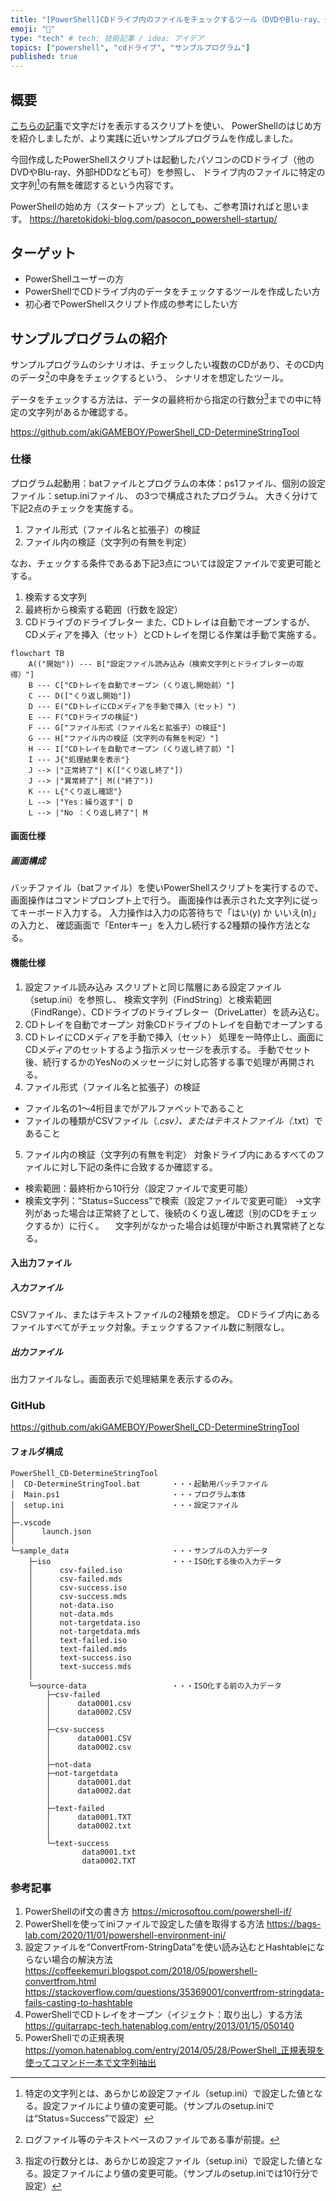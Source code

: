 ```yaml
---
title: "[PowerShell]CDドライブ内のファイルをチェックするツール（DVDやBlu-ray、外部HDDでも可）"
emoji: "💪"
type: "tech" # tech: 技術記事 / idea: アイデア
topics: ["powershell", "cdドライブ", "サンプルプログラム"]
published: true
---
```


## 概要
[こちらの記事](https://haretokidoki-blog.com/pasocon_powershell-startup/)で文字だけを表示するスクリプトを使い、
PowerShellのはじめ方を紹介しましたが、より実践に近いサンプルプログラムを作成しました。

今回作成したPowerShellスクリプトは起動したパソコンのCDドライブ（他のDVDやBlu-ray、外部HDDなども可）を参照し、
ドライブ内のファイルに特定の文字列[^1]の有無を確認するという内容です。
[^1]: 特定の文字列とは、あらかじめ設定ファイル（setup.ini）で設定した値となる。設定ファイルにより値の変更可能。（サンプルのsetup.iniでは“Status=Success”で設定）

PowerShellの始め方（スタートアップ）としても、ご参考頂ければと思います。
https://haretokidoki-blog.com/pasocon_powershell-startup/
## ターゲット
- PowerShellユーザーの方
- PowerShellでCDドライブ内のデータをチェックするツールを作成したい方
- 初心者でPowerShellスクリプト作成の参考にしたい方
## サンプルプログラムの紹介
サンプルプログラムのシナリオは、チェックしたい複数のCDがあり、そのCD内のデータ[^2]の中身をチェックするという、
シナリオを想定したツール。
[^2]: ログファイル等のテキストベースのファイルである事が前提。

データをチェックする方法は、データの最終桁から指定の行数分[^3]までの中に特定の文字列があるか確認する。
[^3]: 指定の行数分とは、あらかじめ設定ファイル（setup.ini）で設定した値となる。設定ファイルにより値の変更可能。（サンプルのsetup.iniでは10行分で設定）

https://github.com/akiGAMEBOY/PowerShell_CD-DetermineStringTool
### 仕様
プログラム起動用：batファイルとプログラムの本体：ps1ファイル、個別の設定ファイル：setup.iniファイル、
の3つで構成されたプログラム。
大きく分けて下記2点のチェックを実施する。
1. ファイル形式（ファイル名と拡張子）の検証
2. ファイル内の検証（文字列の有無を判定）

なお、チェックする条件であるあ下記3点については設定ファイルで変更可能とする。
1. 検索する文字列
2. 最終桁から検索する範囲（行数を設定）
3. CDドライブのドライブレター
また、CDトレイは自動でオープンするが、CDメディアを挿入（セット）とCDトレイを閉じる作業は手動で実施する。
```mermaid
flowchart TB
    A(("開始")) --- B["設定ファイル読み込み（検索文字列とドライブレターの取得）"]
    B --- C["CDトレイを自動でオープン（くり返し開始前）"]
    C --- D(["くり返し開始"])
    D --- E("CDトレイにCDメディアを手動で挿入（セット）")
    E --- F("CDドライブの検証")
    F --- G["ファイル形式（ファイル名と拡張子）の検証"]
    G --- H["ファイル内の検証（文字列の有無を判定）"]
    H --- I["CDトレイを自動でオープン（くり返し終了前）"]
    I --- J{"処理結果を表示"}
    J --> |"正常終了"| K(["くり返し終了"])
    J --> |"異常終了"| M(("終了"))
    K --- L{"くり返し確認"}
    L --> |"Yes：繰り返す"| D
    L --> |"No ：くり返し終了"| M
```
#### 画面仕様
##### 画面構成
バッチファイル（batファイル）を使いPowerShellスクリプトを実行するので、
画面操作はコマンドプロンプト上で行う。
画面操作は表示された文字列に従ってキーボード入力する。
入力操作は入力の応答待ちで「はい(y) か いいえ(n)」の入力と、
確認画面で「Enterキー」を入力し続行する2種類の操作方法となる。

#### 機能仕様
1. 設定ファイル読み込み
スクリプトと同じ階層にある設定ファイル（setup.ini）を参照し、
検索文字列（FindString）と検索範囲（FindRange）、CDドライブのドライブレター（DriveLatter）を読み込む。
2. CDトレイを自動でオープン
対象CDドライブのトレイを自動でオープンする
3. CDトレイにCDメディアを手動で挿入（セット）
処理を一時停止し、画面にCDメディアのセットするよう指示メッセージを表示する。
手動でセット後、続行するかのYesNoのメッセージに対し応答する事で処理が再開される。
4. ファイル形式（ファイル名と拡張子）の検証
- ファイル名の1～4桁目までがアルファベットであること
- ファイルの種類がCSVファイル（*.csv）、またはテキストファイル（*.txt）であること
5. ファイル内の検証（文字列の有無を判定）
対象ドライブ内にあるすべてのファイルに対し下記の条件に合致するか確認する。
- 検索範囲：最終桁から10行分（設定ファイルで変更可能）
- 検索文字列：“Status=Success”で検索（設定ファイルで変更可能）
→文字列があった場合は正常終了として、後続のくり返し確認（別のCDをチェックするか）に行く。
　文字列がなかった場合は処理が中断され異常終了となる。
#### 入出力ファイル
##### 入力ファイル
CSVファイル、またはテキストファイルの2種類を想定。
CDドライブ内にあるファイルすべてがチェック対象。チェックするファイル数に制限なし。
##### 出力ファイル
出力ファイルなし。画面表示で処理結果を表示するのみ。
### GitHub
https://github.com/akiGAMEBOY/PowerShell_CD-DetermineStringTool
#### フォルダ構成
```
PowerShell_CD-DetermineStringTool
│  CD-DetermineStringTool.bat       ・・・起動用バッチファイル
│  Main.ps1                         ・・・プログラム本体
│  setup.ini                        ・・・設定ファイル
│
├─.vscode
│      launch.json
│
└─sample_data                       ・・・サンプルの入力データ
    ├─iso                           ・・・ISO化する後の入力データ
    │      csv-failed.iso
    │      csv-failed.mds
    │      csv-success.iso
    │      csv-success.mds
    │      not-data.iso
    │      not-data.mds
    │      not-targetdata.iso
    │      not-targetdata.mds
    │      text-failed.iso
    │      text-failed.mds
    │      text-success.iso
    │      text-success.mds
    │
    └─source-data                   ・・・ISO化する前の入力データ
        ├─csv-failed
        │      data0001.csv
        │      data0002.CSV
        │
        ├─csv-success
        │      data0001.CSV
        │      data0002.csv
        │
        ├─not-data
        ├─not-targetdata
        │      data0001.dat
        │      data0002.dat
        │
        ├─text-failed
        │      data0001.TXT
        │      data0002.txt
        │
        └─text-success
                data0001.txt
                data0002.TXT
```
### 参考記事
1. PowerShellのif文の書き方
https://microsoftou.com/powershell-if/
2. PowerShellを使ってiniファイルで設定した値を取得する方法
https://bags-lab.com/2020/11/01/powershell-environment-ini/
3. 設定ファイルを“ConvertFrom-StringData”を使い読み込むとHashtableにならない場合の解決方法
https://coffeekemuri.blogspot.com/2018/05/powershell-convertfrom.html
https://stackoverflow.com/questions/35369001/convertfrom-stringdata-fails-casting-to-hashtable
4. PowerShellでCDトレイをオープン（イジェクト：取り出し）する方法
https://guitarrapc-tech.hatenablog.com/entry/2013/01/15/050140
5. PowerShellでの正規表現
https://yomon.hatenablog.com/entry/2014/05/28/PowerShell_正規表現を使ってコマンド一本で文字列抽出
